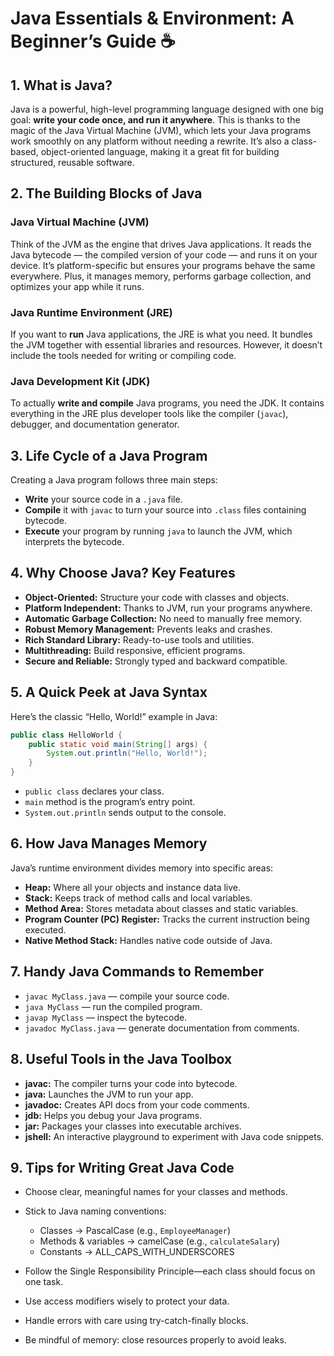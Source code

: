 # Java Essentials & Environment: A Beginner’s Guide ☕️

## 1. What is Java?

Java is a powerful, high-level programming language designed with one big goal: **write your code once, and run it anywhere**. This is thanks to the magic of the Java Virtual Machine (JVM), which lets your Java programs work smoothly on any platform without needing a rewrite. It’s also a class-based, object-oriented language, making it a great fit for building structured, reusable software.

## 2. The Building Blocks of Java

### Java Virtual Machine (JVM)

Think of the JVM as the engine that drives Java applications. It reads the Java bytecode — the compiled version of your code — and runs it on your device. It’s platform-specific but ensures your programs behave the same everywhere. Plus, it manages memory, performs garbage collection, and optimizes your app while it runs.

### Java Runtime Environment (JRE)

If you want to **run** Java applications, the JRE is what you need. It bundles the JVM together with essential libraries and resources. However, it doesn’t include the tools needed for writing or compiling code.

### Java Development Kit (JDK)

To actually **write and compile** Java programs, you need the JDK. It contains everything in the JRE plus developer tools like the compiler (`javac`), debugger, and documentation generator.

## 3. Life Cycle of a Java Program

Creating a Java program follows three main steps:

* **Write** your source code in a `.java` file.
* **Compile** it with `javac` to turn your source into `.class` files containing bytecode.
* **Execute** your program by running `java` to launch the JVM, which interprets the bytecode.

## 4. Why Choose Java? Key Features

* **Object-Oriented:** Structure your code with classes and objects.
* **Platform Independent:** Thanks to JVM, run your programs anywhere.
* **Automatic Garbage Collection:** No need to manually free memory.
* **Robust Memory Management:** Prevents leaks and crashes.
* **Rich Standard Library:** Ready-to-use tools and utilities.
* **Multithreading:** Build responsive, efficient programs.
* **Secure and Reliable:** Strongly typed and backward compatible.

## 5. A Quick Peek at Java Syntax

Here’s the classic “Hello, World!” example in Java:

```java
public class HelloWorld {
    public static void main(String[] args) {
        System.out.println("Hello, World!");
    }
}
```

* `public class` declares your class.
* `main` method is the program’s entry point.
* `System.out.println` sends output to the console.

## 6. How Java Manages Memory

Java’s runtime environment divides memory into specific areas:

* **Heap:** Where all your objects and instance data live.
* **Stack:** Keeps track of method calls and local variables.
* **Method Area:** Stores metadata about classes and static variables.
* **Program Counter (PC) Register:** Tracks the current instruction being executed.
* **Native Method Stack:** Handles native code outside of Java.

## 7. Handy Java Commands to Remember

* `javac MyClass.java` — compile your source code.
* `java MyClass` — run the compiled program.
* `javap MyClass` — inspect the bytecode.
* `javadoc MyClass.java` — generate documentation from comments.

## 8. Useful Tools in the Java Toolbox

* **javac:** The compiler turns your code into bytecode.
* **java:** Launches the JVM to run your app.
* **javadoc:** Creates API docs from your code comments.
* **jdb:** Helps you debug your Java programs.
* **jar:** Packages your classes into executable archives.
* **jshell:** An interactive playground to experiment with Java code snippets.

## 9. Tips for Writing Great Java Code

* Choose clear, meaningful names for your classes and methods.
* Stick to Java naming conventions:

  * Classes → PascalCase (e.g., `EmployeeManager`)
  * Methods & variables → camelCase (e.g., `calculateSalary`)
  * Constants → ALL\_CAPS\_WITH\_UNDERSCORES
* Follow the Single Responsibility Principle—each class should focus on one task.
* Use access modifiers wisely to protect your data.
* Handle errors with care using try-catch-finally blocks.
* Be mindful of memory: close resources properly to avoid leaks.